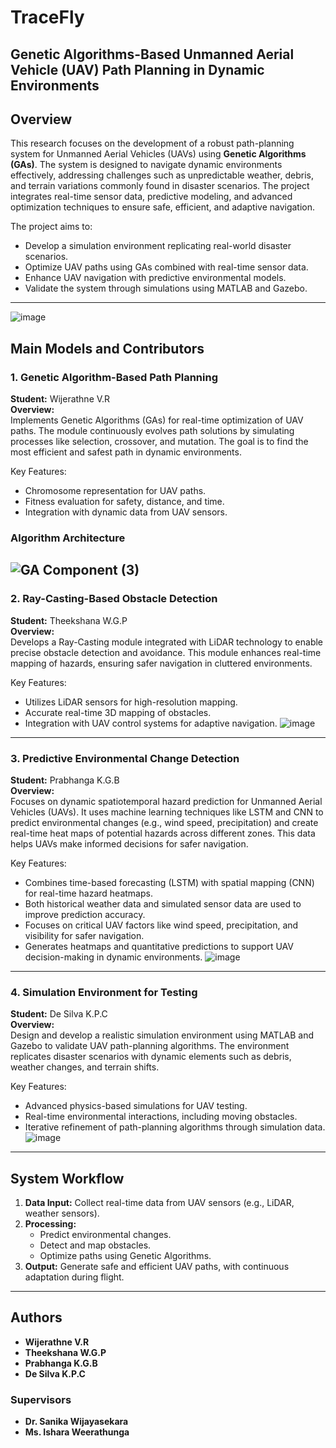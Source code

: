 # TraceFly

## **Genetic Algorithms-Based Unmanned Aerial Vehicle (UAV) Path Planning in Dynamic Environments**

## Overview
This research focuses on the development of a robust path-planning system for Unmanned Aerial Vehicles (UAVs) using **Genetic Algorithms (GAs)**. The system is designed to navigate dynamic environments effectively, addressing challenges such as unpredictable weather, debris, and terrain variations commonly found in disaster scenarios. The project integrates real-time sensor data, predictive modeling, and advanced optimization techniques to ensure safe, efficient, and adaptive navigation.

The project aims to:
- Develop a simulation environment replicating real-world disaster scenarios.
- Optimize UAV paths using GAs combined with real-time sensor data.
- Enhance UAV navigation with predictive environmental models.
- Validate the system through simulations using MATLAB and Gazebo.

---
![image](https://github.com/user-attachments/assets/90e772d4-18ea-497e-97d0-d95898ef2013)


## Main Models and Contributors

### 1. **Genetic Algorithm-Based Path Planning**
**Student:** Wijerathne V.R  
**Overview:**  
Implements Genetic Algorithms (GAs) for real-time optimization of UAV paths. The module continuously evolves path solutions by simulating processes like selection, crossover, and mutation. The goal is to find the most efficient and safest path in dynamic environments.

Key Features:
- Chromosome representation for UAV paths.
- Fitness evaluation for safety, distance, and time.
- Integration with dynamic data from UAV sensors.

### **Algorithm Architecture**
![GA Component (3)](https://github.com/user-attachments/assets/2a978d52-8470-40c5-b6e1-458854aeea28)
---

### 2. **Ray-Casting-Based Obstacle Detection**
**Student:** Theekshana W.G.P  
**Overview:**  
Develops a Ray-Casting module integrated with LiDAR technology to enable precise obstacle detection and avoidance. This module enhances real-time mapping of hazards, ensuring safer navigation in cluttered environments.

Key Features:
- Utilizes LiDAR sensors for high-resolution mapping.
- Accurate real-time 3D mapping of obstacles.
- Integration with UAV control systems for adaptive navigation.
![image](https://github.com/user-attachments/assets/2493240a-ab12-4080-95c5-00eccc2efde3)

---

### 3. **Predictive Environmental Change Detection**
**Student:** Prabhanga K.G.B  
**Overview:**  
Focuses on dynamic spatiotemporal hazard prediction for Unmanned Aerial Vehicles (UAVs). It uses machine learning techniques like LSTM and CNN to predict environmental changes (e.g., wind speed, precipitation) and create real-time heat maps of potential hazards across different zones. This data helps UAVs make informed decisions for safer navigation.

Key Features:
- Combines time-based forecasting (LSTM) with spatial mapping (CNN) for real-time hazard heatmaps.
- Both historical weather data and simulated sensor data are used to improve prediction accuracy.
- Focuses on critical UAV factors like wind speed, precipitation, and visibility for safer navigation.
- Generates heatmaps and quantitative predictions to support UAV decision-making in dynamic environments.
![image](https://github.com/user-attachments/assets/baa3ec9b-d53b-4258-98e4-08a412b54109)

---

### 4. **Simulation Environment for Testing**
**Student:** De Silva K.P.C  
**Overview:**  
Design and develop a realistic simulation environment using MATLAB and Gazebo to validate UAV path-planning algorithms. The environment replicates disaster scenarios with dynamic elements such as debris, weather changes, and terrain shifts.

Key Features:
- Advanced physics-based simulations for UAV testing.
- Real-time environmental interactions, including moving obstacles.
- Iterative refinement of path-planning algorithms through simulation data.
![image](https://github.com/user-attachments/assets/954218c0-92ec-48a4-94a1-9bf88feb1980)

---

## System Workflow
1. **Data Input:** Collect real-time data from UAV sensors (e.g., LiDAR, weather sensors).
2. **Processing:**
   - Predict environmental changes.
   - Detect and map obstacles.
   - Optimize paths using Genetic Algorithms.
3. **Output:** Generate safe and efficient UAV paths, with continuous adaptation during flight.

---

## Authors
- **Wijerathne V.R**
- **Theekshana W.G.P**
- **Prabhanga K.G.B**
- **De Silva K.P.C**

### Supervisors
- **Dr. Sanika Wijayasekara**
- **Ms. Ishara Weerathunga**
